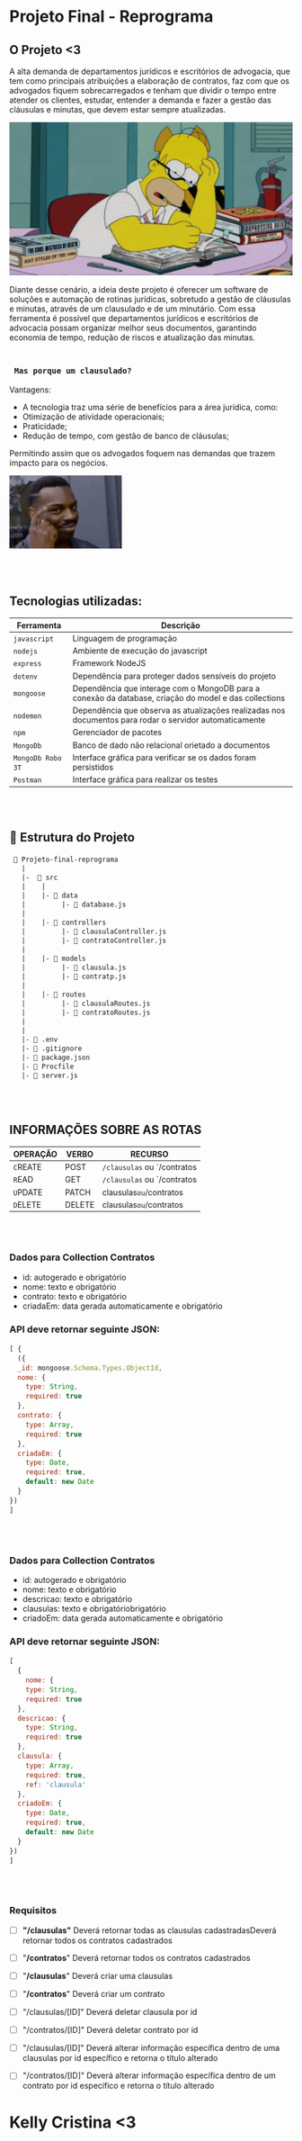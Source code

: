 # Projeto Final - Reprograma

## O Projeto <3

A alta demanda de departamentos jurídicos e escritórios de advogacia, que tem como principais atribuições a elaboração de contratos, faz com que os advogados fiquem sobrecarregados e tenham que dividir o tempo entre atender os clientes, estudar, entender a demanda e fazer a gestão das cláusulas e minutas, que devem estar sempre atualizadas.

![Homer Simpson](https://github.com/KellyCSR/Projeto_Final_Reprograma/blob/main/tenor-13.gif)

Diante desse cenário, a ideia deste projeto é oferecer um software de soluções e automação de rotinas jurídicas, sobretudo a gestão de cláusulas e minutas, através de um clausulado e de um minutário.
Com essa ferramenta é possível que departamentos jurídicos e escritórios de advocacia possam organizar melhor seus documentos, garantindo economia de tempo, redução de riscos e atualização das minutas. 
<br>
<br>

### ` Mas porque um clausulado?`

Vantagens: 
* A tecnologia traz uma série de benefícios para a área jurídica, como:
* Otimização de atividade operacionais;
* Praticidade;
* Redução de tempo, com gestão de banco de cláusulas;

Permitindo assim que os advogados foquem nas demandas que trazem impacto para os negócios.

![Genious](https://github.com/KellyCSR/Projeto_Final_Reprograma/blob/main/genius-think.gif)

<br>
<br>

## Tecnologias utilizadas:
| Ferramenta | Descrição |
| --- | --- |
| `javascript` | Linguagem de programação |
| `nodejs` | Ambiente de execução do javascript|
| `express` | Framework NodeJS |
| `dotenv` | Dependência para proteger dados sensíveis do projeto|
| `mongoose` | Dependência que interage com o MongoDB para a conexão da database, criação do model e das collections|
| `nodemon` | Dependência que observa as atualizações realizadas nos documentos para rodar o servidor automaticamente|
| `npm` | Gerenciador de pacotes|
| `MongoDb` | Banco de dado não relacional orietado a documentos|
| `MongoDb Robo 3T` | Interface gráfica para verificar se os dados foram persistidos|
 `Postman` | Interface gráfica para realizar os testes|

<br>
<br>

## 📁 Estrutura do Projeto

```
 📁 Projeto-final-reprograma
   |
   |-  📁 src
   |    |
   |    |- 📁 data
   |         |- 📄 database.js
   |
   |    |- 📁 controllers
   |         |- 📄 clausulaController.js
   |         |- 📄 contratoController.js
   |
   |    |- 📁 models
   |         |- 📄 clausula.js
   |         |- 📄 contratp.js
   |
   |    |- 📁 routes
   |         |- 📄 clausulaRoutes.js 
   |         |- 📄 contratoRoutes.js 
   |
   |
   |- 📄 .env
   |- 📄 .gitignore
   |- 📄 package.json
   |- 📄 Procfile
   |- 📄 server.js

```

<br>
<br>


## INFORMAÇÕES SOBRE AS ROTAS

| OPERAÇÃO | VERBO | RECURSO |
| --- | --- | --- |
| `C`REATE | POST | `/clausulas` ou `/contratos |
| `R`EAD | GET | `/clausulas` ou `/contratos |
| `U`PDATE | PATCH | clausulas` ou `/contratos |
| `D`ELETE | DELETE | clausulas` ou `/contratos |

<br>
<br>

### Dados para Collection Contratos

- id: autogerado e obrigatório
- nome: texto e obrigatório
- contrato: texto e obrigatório
- criadaEm: data gerada automaticamente e obrigatório


### API deve retornar seguinte JSON:

```jsx
[ {
  ({ 
  _id: mongoose.Schema.Types.ObjectId,
  nome: {
    type: String,
    required: true
  },
  contrato: {
    type: Array,
    required: true
  },
  criadaEm: {
    type: Date,
    required: true,
    default: new Date
  }
})
]
```
<br>
<br>

### Dados para Collection Contratos

- id: autogerado e obrigatório
- nome: texto e obrigatório
- descricao: texto e obrigatório
- clausulas: texto e obrigatóriobrigatório
- criadoEm: data gerada automaticamente e obrigatório


### API deve retornar seguinte JSON:

```jsx
[
  {
    nome: {
    type: String,
    required: true
  },
  descricao: {
    type: String,
    required: true
  },
  clausula: {
    type: Array,
    required: true,
    ref: 'clausula'
  },
  criadoEm: {
    type: Date,
    required: true,
    default: new Date
  }
})
]
```
<br>
<br>



### Requisitos 
- [ ]   **"/clausulas"** Deverá retornar todas as clausulas cadastradasDeverá retornar todos os contratos cadastrados
- [ ]   "**/contratos**" Deverá retornar todos os contratos cadastrados

- [ ]   "**/clausulas**" Deverá criar uma clausulas 
- [ ]   "**/contratos**"  Deverá criar um contrato 

- [ ]  "/clausulas/[ID]" Deverá deletar clausula por id
- [ ]  "/contratos/[ID]" Deverá deletar contrato por id

- [ ]   "/clausulas/[ID]" Deverá alterar informação específica dentro de uma clausulas por id específico e retorna o título alterado
- [ ]  "/contratos/[ID]" Deverá alterar informação específica dentro de um contrato por id específico e retorna o título alterado


# Kelly Cristina <3
